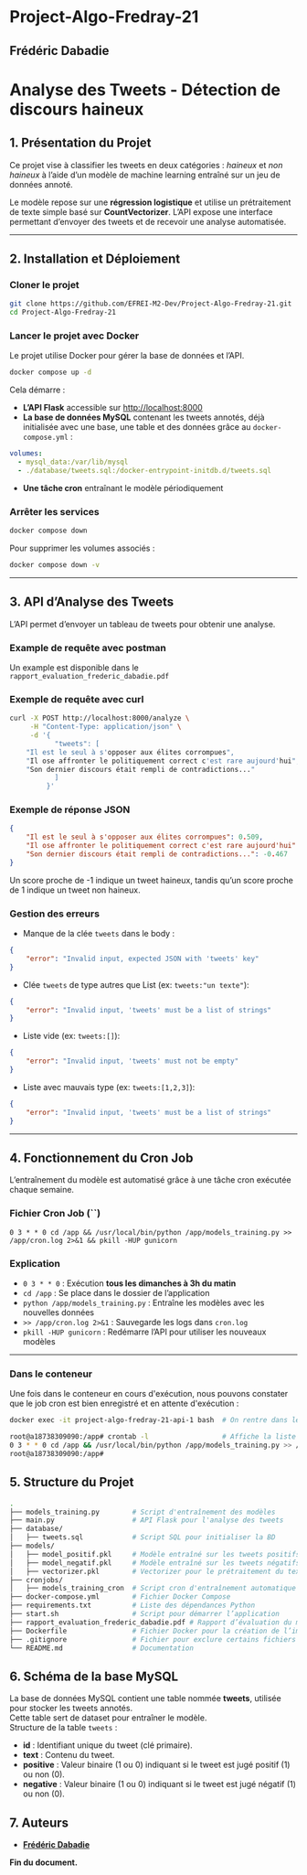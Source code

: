 # Project-Algo-Fredray-21
## Frédéric Dabadie

# Analyse des Tweets - Détection de discours haineux

## **1. Présentation du Projet**

Ce projet vise à classifier les tweets en deux catégories : *haineux* et *non haineux* à l’aide d’un modèle de machine learning entraîné sur un jeu de données annoté.

Le modèle repose sur une **régression logistique** et utilise un prétraitement de texte simple basé sur **CountVectorizer**. L’API expose une interface permettant d’envoyer des tweets et de recevoir une analyse automatisée.

---

## **2. Installation et Déploiement**

### **Cloner le projet**

```sh
git clone https://github.com/EFREI-M2-Dev/Project-Algo-Fredray-21.git
cd Project-Algo-Fredray-21
```

### **Lancer le projet avec Docker**

Le projet utilise Docker pour gérer la base de données et l’API.

```sh
docker compose up -d
```

Cela démarre :

- **L’API Flask** accessible sur [http://localhost:8000](http://localhost:8000)
- **La base de données MySQL** contenant les tweets annotés, déjà initialisée avec une base, une table et des données grâce au `docker-compose.yml` :

```yaml
volumes:
  - mysql_data:/var/lib/mysql
  - ./database/tweets.sql:/docker-entrypoint-initdb.d/tweets.sql
```

- **Une tâche cron** entraînant le modèle périodiquement

### **Arrêter les services**

```sh
docker compose down
```

Pour supprimer les volumes associés :

```sh
docker compose down -v
```

---

## **3. API d’Analyse des Tweets**

L’API permet d’envoyer un tableau de tweets pour obtenir une analyse.

### **Example de requête avec postman**
Un example est disponible dans le `rapport_evaluation_frederic_dabadie.pdf`

### **Exemple de requête avec curl**

```sh
curl -X POST http://localhost:8000/analyze \
     -H "Content-Type: application/json" \
     -d '{
           "tweets": [
    "Il est le seul à s'opposer aux élites corrompues",
    "Il ose affronter le politiquement correct c'est rare aujourd'hui",
    "Son dernier discours était rempli de contradictions..."
           ]
         }'
```

### **Exemple de réponse JSON**

```json
{
    "Il est le seul à s'opposer aux élites corrompues": 0.509,
    "Il ose affronter le politiquement correct c'est rare aujourd'hui": 0.282,
    "Son dernier discours était rempli de contradictions...": -0.467
}
```

Un score proche de -1 indique un tweet haineux, tandis qu’un score proche de 1 indique un tweet non haineux.


### **Gestion des erreurs**
- Manque de la clée `tweets` dans le body :
```json
{
    "error": "Invalid input, expected JSON with 'tweets' key"
}
```

- Clée `tweets` de type autres que List (ex: `tweets:"un texte"`):
```json
{
    "error": "Invalid input, 'tweets' must be a list of strings"
}
```

- Liste vide (ex: `tweets:[]`):
```json
{
    "error": "Invalid input, 'tweets' must not be empty"
}
```

- Liste avec mauvais type (ex: `tweets:[1,2,3]`):
```json
{
    "error": "Invalid input, 'tweets' must be a list of strings"
}
```
---

## **4. Fonctionnement du Cron Job**

L’entraînement du modèle est automatisé grâce à une tâche cron exécutée chaque semaine.

### **Fichier Cron Job (**``**)**

```cron
0 3 * * 0 cd /app && /usr/local/bin/python /app/models_training.py >> /app/cron.log 2>&1 && pkill -HUP gunicorn
```

### **Explication**

- `0 3 * * 0` : Exécution **tous les dimanches à 3h du matin**
- `cd /app` : Se place dans le dossier de l’application
- `python /app/models_training.py` : Entraîne les modèles avec les nouvelles données
- `>> /app/cron.log 2>&1` : Sauvegarde les logs dans `cron.log`
- `pkill -HUP gunicorn` : Redémarre l’API pour utiliser les nouveaux modèles

---

### **Dans le conteneur**
Une fois dans le conteneur en cours d'exécution, nous pouvons constater que le job cron est bien enregistré et en attente d'exécution :

```sh
docker exec -it project-algo-fredray-21-api-1 bash  # On rentre dans le conteneur

root@a18738309090:/app# crontab -l                  # Affiche la liste des jobs cron enregistrés
0 3 * * 0 cd /app && /usr/local/bin/python /app/models_training.py >> /app/cron.log 2>&1 && pkill -HUP gunicorn
root@a18738309090:/app#
```


## **5. Structure du Projet**

```bash
.
├── models_training.py        # Script d'entraînement des modèles
├── main.py                   # API Flask pour l'analyse des tweets
├── database/
│   ├── tweets.sql            # Script SQL pour initialiser la BD
├── models/
│   ├── model_positif.pkl     # Modèle entraîné sur les tweets positifs
│   ├── model_negatif.pkl     # Modèle entraîné sur les tweets négatifs
│   ├── vectorizer.pkl        # Vectorizer pour le prétraitement du texte
├── cronjobs/
│   ├── models_training_cron  # Script cron d'entraînement automatique
├── docker-compose.yml        # Fichier Docker Compose
├── requirements.txt          # Liste des dépendances Python
├── start.sh                  # Script pour démarrer l’application
├── rapport_evaluation_frederic_dabadie.pdf # Rapport d’évaluation du modèle
├── Dockerfile                # Fichier Docker pour la création de l’image
├── .gitignore                # Fichier pour exclure certains fichiers du repo
└── README.md                 # Documentation
```

## **6. Schéma de la base MySQL**
La base de données MySQL contient une table nommée **tweets**, utilisée pour stocker les tweets annotés.  
Cette table sert de dataset pour entraîner le modèle.  
Structure de la table `tweets` :  
- **id** : Identifiant unique du tweet (clé primaire).
- **text** : Contenu du tweet.
- **positive** : Valeur binaire (1 ou 0) indiquant si le tweet est jugé positif (1) ou non (0).
- **negative** : Valeur binaire (1 ou 0) indiquant si le tweet est jugé négatif (1) ou non (0).

## **7. Auteurs**

- **[Frédéric Dabadie](https://github.com/Fredray-21)**

**Fin du document.**